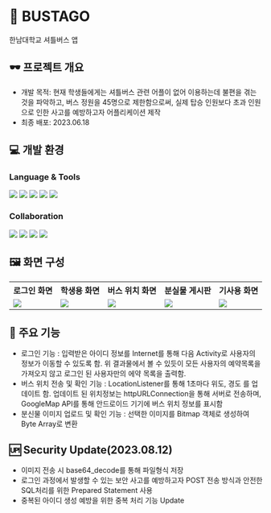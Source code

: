 # 🚌 BUSTAGO
한남대학교 셔틀버스 앱

## 🕶️ 프로젝트 개요
- 개발 목적: 현재 학생들에게는 셔틀버스 관련 어플이 없어 이용하는데 불편을 겪는 것을 파악하고, 버스 정원을 45명으로 제한함으로써, 실제 탑승 인원보다 초과 인원으로 인한 사고를 예방하고자 어플리케이션 제작
- 최종 배포: 2023.06.18

## 💻 개발 환경
### Language & Tools
<img src="https://img.shields.io/badge/java-007396?style=for-the-badge&logo=java&logoColor=white"> <img src="https://img.shields.io/badge/PHP-777BB4?style=for-the-badge&logo=php&logoColor=white"> <img src="https://img.shields.io/badge/MySQL-4479A1?style=for-the-badge&logo=mysql&logoColor=white"/> <img src="https://img.shields.io/badge/Android Studio-3DDC84?style=for-the-badge&logo=androidstudio&logoColor=white"/> <img src="https://img.shields.io/badge/Visual Studio Code-007ACC?style=for-the-badge&logo=visualstudiocode&logoColor=white"/>

### Collaboration
<img src="https://img.shields.io/badge/Notion-000000?style=for-the-badge&logo=notion&logoColor=white"/> <img src="https://img.shields.io/badge/Discord-5865F2?style=for-the-badge&logo=discord&logoColor=white"/> <img src="https://img.shields.io/badge/Slack-4A154B?style=for-the-badge&logo=slack&logoColor=white"/> <img src="https://img.shields.io/badge/Github-181717?style=for-the-badge&logo=github&logoColor=white"/>


## 🖼️ 화면 구성
<table>
        <tr>
              <th>로그인 화면</th>
              <th>학생용 화면</th>
                <th>버스 위치 화면</th>
                <th>분실물 게시판</th>
              <th>기사용 화면</th>
        </tr>
        <tr>
              <td valign="top"><img src="https://github.com/KIMJOONSIG/BUSTAGO/assets/129662947/10e91366-ab34-455a-8835-393b46f390f3"></td>
                <td valign="top"><img src="https://github.com/KIMJOONSIG/BUSTAGO/assets/129662947/6467f8a5-0ddc-4d04-851f-00132db959b8"></td>
                <td valign="top"><img src="https://github.com/KIMJOONSIG/BUSTAGO/assets/129662947/f8308bcd-3939-4f01-a01b-12e9c506e78f"></td>
                <td valign="top"><img src="https://github.com/KIMJOONSIG/BUSTAGO/assets/129662947/76efaba1-70a3-403a-81d4-15fc8b089cc2"></td>
                <td valign="top"><img src="https://github.com/KIMJOONSIG/BUSTAGO/assets/129662947/2bef0891-a8bd-4515-b390-a146d6872250"></td>
        </tr>
</table>

## 🌟 주요 기능
- 로그인 기능 : 입력받은 아이디 정보를 Internet를 통해 다음 Activity로 사용자의 정보가 이동할 수 있도록 함. 위 결과물에서 볼 수 있듯이 모든 사용자의 예약목록을 가져오지 않고 로그인 된 사용자만의 에약 목록을 출력함.
- 버스 위치 전송 및 확인 기능 : LocationListener를 통해 1초마다 위도, 경도 를 업데이트 함. 업데이트 된 위치정보는 httpURLConnection을 통해 서버로 전송하며, GoogleMap API를 통해 안드로이드 기기에 버스 위치 정보를 표시함
- 분신물 이미지 업로드 및 확인 기능 : 선택한 이미지를 Bitmap 객체로 생성하여 Byte Array로 변환

## 🆙 Security Update(2023.08.12)
- 이미지 전송 시 base64_decode를 통해 파일형식 저장
- 로그인 과정에서 발생할 수 있는 보안 사고를 예방하고자 POST 전송 방식과 안전한 SQL처리를 위한 Prepared Statement 사용
- 중복된 아이디 생성 예방을 위한 중복 처리 기능 Update
